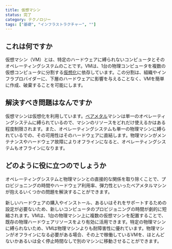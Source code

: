 ```yaml
---
title: 仮想マシン
status: 完了
category: テクノロジー
tags: ["基礎", "インフラストラクチャー", ""]
---
```


## これは何ですか

仮想マシン（VM）とは、特定のハードウェアに縛られないコンピュータとそのオペレーティングシステムのことです。VMは、1台の物理コンピュータを複数の仮想コンピュータに分割する[仮想化](/virtualization/)に依存しています。この分割は、組織やインフラプロバイダーに、下層のハードウェアに影響を与えることなく、VMを簡単に作成、破棄することを可能にします。

## 解決すべき問題はなんですか

仮想マシンは仮想化を利用しています。[ベアメタル](/bare-metal-machine/)マシンは単一のオペレーティングシステムに縛られているので、マシンのリソースをどれだけ使えるかはある程度制限されます。また、オペレーティングシステムも単一の物理マシンに縛られているでの、その可用性はそのハードウェアに直結します。物理マシンがメンテナンスやハードウェア故障によりオフラインになると、オペレーティングシステムもオフラインになります。

## どのように役に立つのでしょうか

オペレーティングシステムと物理マシンとの直接的な関係を取り除くことで、プロビジョニングの時間やハードウェア利用率、弾力性といったベアメタルマシンが抱えるいくつかの問題を解決することができます。

新しいハードウェアの購入やインストール、あるいはそれをサポートするための設定が必要ないため、新しいコンピュータのプロビジョニングの時間が劇的に短縮されます。VMは、1台の物理マシン上に複数の仮想マシンを配置することで、既存の物理ハードウェアリソースをより有効に活用できます。特定の物理マシンに縛られないため、VMは物理マシンよりも耐障害性に優れています。物理マシンがオフラインになる必要がある場合、その上で稼働しているVMを、ほとんどないかあるいは全く停止時間なしで別のマシンに移動させることができます。
